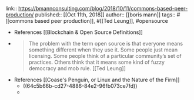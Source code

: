 link:: https://bmannconsulting.com/blog/2018/10/11/commons-based-peer-production/
published:: [[Oct 11th, 2018]]
author:: [[boris mann]]
tags:: #[[commons based peer production]], #[[Ted Leung]], #opensource

- References [[Blockchain & Open Source Definitions]]
- > The problem with the term open source is that everyone means something different when they use it. Some people just mean licensing. Some people think of a particular community’s set of practices. Others think that it means some kind of fuzzy democracy and mob rule. [[Ted Leung]]
- References [[Coase's Penguin, or Linux and the Nature of the Firm]]
	- ((64c5b66b-cd27-4886-84e2-96fb073ce7fd))
	-